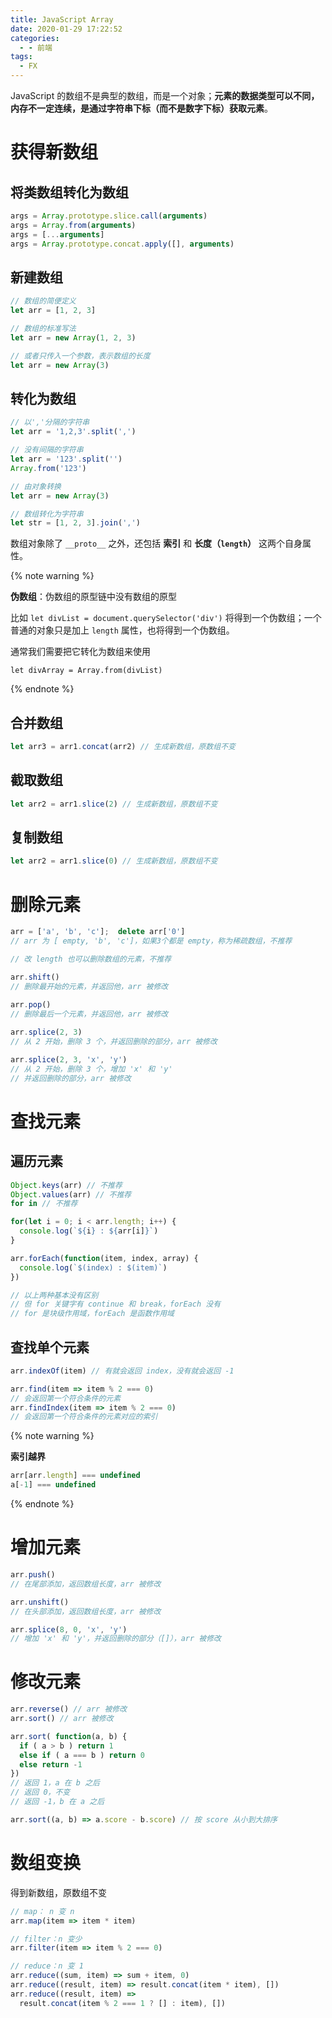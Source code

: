 ```yaml
---
title: JavaScript Array
date: 2020-01-29 17:22:52
categories:
  - - 前端
tags:
  - FX
---
```


JavaScript 的数组不是典型的数组，而是一个对象；**元素的数据类型可以不同，内存不一定连续，是通过字符串下标（而不是数字下标）获取元素**。

<!-- more -->


# 获得新数组

## 将类数组转化为数组

```js
args = Array.prototype.slice.call(arguments)
args = Array.from(arguments)
args = [...arguments]
args = Array.prototype.concat.apply([], arguments)
```

## 新建数组

```javascript
// 数组的简便定义
let arr = [1, 2, 3]

// 数组的标准写法
let arr = new Array(1, 2, 3)

// 或者只传入一个参数，表示数组的长度
let arr = new Array(3)
```

## 转化为数组

```javascript
// 以','分隔的字符串
let arr = '1,2,3'.split(',')

// 没有间隔的字符串
let arr = '123'.split('')
Array.from('123')

// 由对象转换
let arr = new Array(3)

// 数组转化为字符串
let str = [1, 2, 3].join(',')
```

数组对象除了 `__proto__` 之外，还包括 **索引** 和 **长度（`length`）** 这两个自身属性。

{% note warning %}

**伪数组**：伪数组的原型链中没有数组的原型

比如 `let divList = document.querySelector('div')` 将得到一个伪数组；一个普通的对象只是加上 `length` 属性，也将得到一个伪数组。

通常我们需要把它转化为数组来使用

`let divArray = Array.from(divList)`

{% endnote %}

## 合并数组

```js
let arr3 = arr1.concat(arr2) // 生成新数组，原数组不变
```

## 截取数组

```js
let arr2 = arr1.slice(2) // 生成新数组，原数组不变
```

## 复制数组

```js
let arr2 = arr1.slice(0) // 生成新数组，原数组不变
```

# 删除元素

```js
arr = ['a', 'b', 'c'];  delete arr['0']
// arr 为 [ empty, 'b', 'c']，如果3个都是 empty，称为稀疏数组，不推荐

// 改 length 也可以删除数组的元素，不推荐

arr.shift()
// 删除最开始的元素，并返回他，arr 被修改

arr.pop()
// 删除最后一个元素，并返回他，arr 被修改
 
arr.splice(2, 3)
// 从 2 开始，删除 3 个，并返回删除的部分，arr 被修改

arr.splice(2, 3, 'x', 'y')
// 从 2 开始，删除 3 个，增加 'x' 和 'y'
// 并返回删除的部分，arr 被修改
```

# 查找元素

## 遍历元素

```js
Object.keys(arr) // 不推荐
Object.values(arr) // 不推荐
for in // 不推荐

for(let i = 0; i < arr.length; i++) {
  console.log(`${i} : ${arr[i]}`)
}

arr.forEach(function(item, index, array) {
  console.log(`$(index) : $(item)`)
})

// 以上两种基本没有区别
// 但 for 关键字有 continue 和 break，forEach 没有
// for 是块级作用域，forEach 是函数作用域
```

## 查找单个元素

```js
arr.indexOf(item) // 有就会返回 index，没有就会返回 -1

arr.find(item => item % 2 === 0) 
// 会返回第一个符合条件的元素
arr.findIndex(item => item % 2 === 0)
// 会返回第一个符合条件的元素对应的索引
```

{% note warning %}

**索引越界**

```js
arr[arr.length] === undefined
a[-1] === undefined
```

{% endnote %}

# 增加元素

```js
arr.push()
// 在尾部添加，返回数组长度，arr 被修改

arr.unshift()
// 在头部添加，返回数组长度，arr 被修改

arr.splice(8, 0, 'x', 'y')
// 增加 'x' 和 'y'，并返回删除的部分（[]），arr 被修改
```

# 修改元素

```js
arr.reverse() // arr 被修改
arr.sort() // arr 被修改

arr.sort( function(a, b) {
  if ( a > b ) return 1
  else if ( a === b ) return 0
  else return -1
})
// 返回 1，a 在 b 之后
// 返回 0，不变
// 返回 -1，b 在 a 之后

arr.sort((a, b) => a.score - b.score) // 按 score 从小到大排序
```

# 数组变换

得到新数组，原数组不变

```js
// map： n 变 n
arr.map(item => item * item)

// filter：n 变少
arr.filter(item => item % 2 === 0)

// reduce：n 变 1
arr.reduce((sum, item) => sum + item, 0)
arr.reduce((result, item) => result.concat(item * item), [])
arr.reduce((result, item) =>
  result.concat(item % 2 === 1 ? [] : item), [])
```
